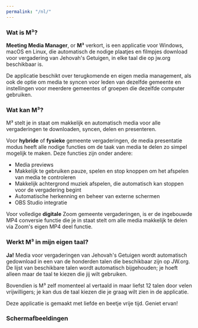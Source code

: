 ```yaml
---
permalink: "/nl/"
---
```


### Wat is M³?

**Meeting Media Manager**, or **M³** verkort, is een applicatie voor Windows, macOS en Linux, die automatisch de nodige plaatjes en filmpjes download voor vergadering van Jehovah's Getuigen, in elke taal die op jw.org beschikbaar is.

De applicatie beschikt over terugkomende en eigen media management, als ook de optie om media te syncen voor leden van dezelfde gemeente en instellingen voor meerdere gemeentes of groepen die dezelfde computer gebruiken.

### Wat kan M³?

M³ stelt je in staat om makkelijk en automatisch media voor alle vergaderingen te downloaden, syncen, delen en presenteren.

Voor **hybride** of **fysieke** gemeente vergaderingen, de media presentatie modus heeft alle nodige functies om de taak van media te delen zo simpel mogelijk te maken. Deze functies zijn onder andere:

- Media previews
- Makkelijk te gebruiken pauze, spelen en stop knoppen om het afspelen van media te controleren
- Makkelijk achtergrond muziek afspelen, die automatisch kan stoppen voor de vergadering begint
- Automatische herkenning en beheer van externe schermen
- OBS Studio integratie

Voor volledige **digitale** Zoom gemeente vergaderingen, is er de ingebouwde MP4 conversie functie die je in staat stelt om alle media makkelijk te delen via Zoom's eigen MP4 deel functie.

### Werkt M³ in mijn eigen taal?

**Ja!** Media voor vergaderingen van Jehovah's Getuigen wordt automatisch gedownload in een van de honderden talen die beschikbaar zijn op JW.org. De lijst van beschikbare talen wordt automatisch bijgehouden; je hoeft alleen maar de taal te kiezen die jij wilt gebruiken.

Bovendien is M³ zelf momenteel al vertaald in maar liefst 12 talen door velen vrijwilligers; je kan dus de taal kiezen die je graag wilt zien in de applicatie.

Deze applicatie is gemaakt met liefde en beetje vrije tijd. Geniet ervan!

### Schermafbeeldingen
